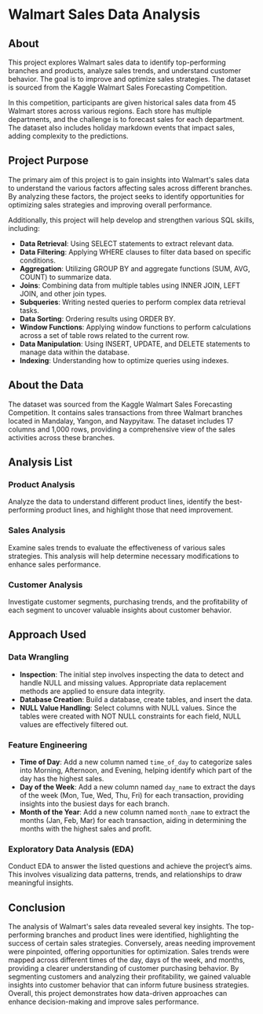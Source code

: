 
# Walmart Sales Data Analysis

## About

This project explores Walmart sales data to identify top-performing branches and products, analyze sales trends, and understand customer behavior. The goal is to improve and optimize sales strategies. The dataset is sourced from the Kaggle Walmart Sales Forecasting Competition.

In this competition, participants are given historical sales data from 45 Walmart stores across various regions. Each store has multiple departments, and the challenge is to forecast sales for each department. The dataset also includes holiday markdown events that impact sales, adding complexity to the predictions.

## Project Purpose

The primary aim of this project is to gain insights into Walmart's sales data to understand the various factors affecting sales across different branches. By analyzing these factors, the project seeks to identify opportunities for optimizing sales strategies and improving overall performance.

Additionally, this project will help develop and strengthen various SQL skills, including:
- **Data Retrieval**: Using SELECT statements to extract relevant data.
- **Data Filtering**: Applying WHERE clauses to filter data based on specific conditions.
- **Aggregation**: Utilizing GROUP BY and aggregate functions (SUM, AVG, COUNT) to summarize data.
- **Joins**: Combining data from multiple tables using INNER JOIN, LEFT JOIN, and other join types.
- **Subqueries**: Writing nested queries to perform complex data retrieval tasks.
- **Data Sorting**: Ordering results using ORDER BY.
- **Window Functions**: Applying window functions to perform calculations across a set of table rows related to the current row.
- **Data Manipulation**: Using INSERT, UPDATE, and DELETE statements to manage data within the database.
- **Indexing**: Understanding how to optimize queries using indexes.

## About the Data

The dataset was sourced from the Kaggle Walmart Sales Forecasting Competition. It contains sales transactions from three Walmart branches located in Mandalay, Yangon, and Naypyitaw. The dataset includes 17 columns and 1,000 rows, providing a comprehensive view of the sales activities across these branches.

## Analysis List

### Product Analysis
Analyze the data to understand different product lines, identify the best-performing product lines, and highlight those that need improvement.

### Sales Analysis
Examine sales trends to evaluate the effectiveness of various sales strategies. This analysis will help determine necessary modifications to enhance sales performance.

### Customer Analysis
Investigate customer segments, purchasing trends, and the profitability of each segment to uncover valuable insights about customer behavior.

## Approach Used

### Data Wrangling
- **Inspection**: The initial step involves inspecting the data to detect and handle NULL and missing values. Appropriate data replacement methods are applied to ensure data integrity.
- **Database Creation**: Build a database, create tables, and insert the data.
- **NULL Value Handling**: Select columns with NULL values. Since the tables were created with NOT NULL constraints for each field, NULL values are effectively filtered out.

### Feature Engineering
- **Time of Day**: Add a new column named `time_of_day` to categorize sales into Morning, Afternoon, and Evening, helping identify which part of the day has the highest sales.
- **Day of the Week**: Add a new column named `day_name` to extract the days of the week (Mon, Tue, Wed, Thu, Fri) for each transaction, providing insights into the busiest days for each branch.
- **Month of the Year**: Add a new column named `month_name` to extract the months (Jan, Feb, Mar) for each transaction, aiding in determining the months with the highest sales and profit.

### Exploratory Data Analysis (EDA)
Conduct EDA to answer the listed questions and achieve the project’s aims. This involves visualizing data patterns, trends, and relationships to draw meaningful insights.

## Conclusion
The analysis of Walmart's sales data revealed several key insights. The top-performing branches and product lines were identified, highlighting the success of certain sales strategies. Conversely, areas needing improvement were pinpointed, offering opportunities for optimization. Sales trends were mapped across different times of the day, days of the week, and months, providing a clearer understanding of customer purchasing behavior. By segmenting customers and analyzing their profitability, we gained valuable insights into customer behavior that can inform future business strategies. Overall, this project demonstrates how data-driven approaches can enhance decision-making and improve sales performance.


